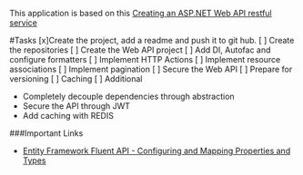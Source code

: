 This application is based on this [Creating an ASP.NET Web API restful service](http://bitoftech.net/2013/11/25/detailed-tutorial-building-asp-net-web-api-restful-service)

#Tasks
[x]Create the project, add a readme and push it to git hub.
[ ] Create the repositories
[ ] Create the Web API project
[ ] Add DI, Autofac and configure formatters
[ ] Implement HTTP Actions
[ ] Implement resource associations
[ ] Implement pagination
[ ] Secure the Web API
[ ] Prepare for versioning
[ ] Caching
[ ] Additional
   - Completely decouple dependencies through abstraction
   - Secure the API through JWT
   - Add caching with REDIS
	 	 

###Important Links
- [Entity Framework Fluent API - Configuring and Mapping Properties and Types](https://msdn.microsoft.com/en-us/data/jj591617.aspx)